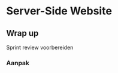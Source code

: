 # Server-Side Website

## Wrap up

Sprint review voorbereiden


### Aanpak

<!-- 
Aan de readme in de aganzy gaan we links van de repo en live links toevoegen van wat de studenten hebben gemaakt.

-->

